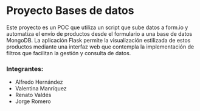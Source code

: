 # Proyecto Bases de datos  
Este proyecto es un POC que utiliza un script que sube datos a form.io y automatiza el envío de productos desde el formulario a una base de datos MongoDB. La aplicación Flask permite la visualización estilizada de estos productos mediante una interfaz web que contempla la implementación de filtros que facilitan la gestión y consulta de datos.  
### Integrantes:  
- Alfredo Hernández  
- Valentina Manríquez  
- Renato Valdés  
- Jorge Romero
